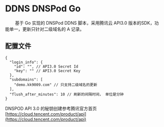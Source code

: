# DDNS DNSPod Go

&emsp;&emsp; 基于 Go 实现的 DNSPod DDNS 脚本，采用腾讯云 API3.0 版本的SDK，功能单一，更新只针对二级域名的 A 记录。

## 配置文件

```
{
  "login_info": {
    "id": "", // API3.0 Secret Id
    "key": "" // API3.0 Secret Key
  },
  "subdomains": [
    "demo.kk9009.com" // 只支持二级域名的更新
  ],
  "flush_after_minutes": 10 // 刷新的间隔时间， 单位是分钟
}
```

DNSPOD API 3.0 的秘钥创建参考腾讯官方首页 [https://cloud.tencent.com/product/api](https://cloud.tencent.com/product/api)